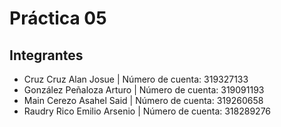 # Práctica 05
## Integrantes
+ Cruz Cruz Alan Josue | Número de cuenta: 319327133
+ González Peñaloza Arturo | Número de cuenta: 319091193
+ Main Cerezo Asahel Said | Número de cuenta: 319260658
+ Raudry Rico Emilio Arsenio | Número de cuenta: 318289276